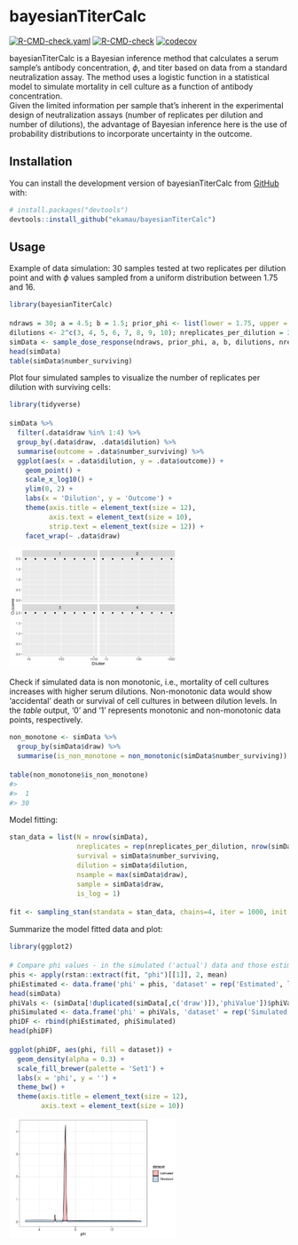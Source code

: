 
<!-- README.md is generated from README.Rmd. Please edit that file -->

# bayesianTiterCalc

<!-- badges: start -->

[![R-CMD-check.yaml](https://github.com/ekamau/bayesianTiterCalc/workflows/R-CMD-check.yaml/badge.svg)](https://github.com/ekamau/bayesianTiterCalc/actions)
[![R-CMD-check](https://github.com/ekamau/bayesianTiterCalc/workflows/R-CMD-check/badge.svg)](https://github.com/ekamau/bayesianTiterCalc/actions)
[![codecov](https://codecov.io/gh/ekamau/bayesianTiterCalc/branch/master/graph/badge.svg?token=61D5K98II1)](https://codecov.io/gh/ekamau/bayesianTiterCalc)
<!-- badges: end -->

bayesianTiterCalc is a Bayesian inference method that calculates a serum
sample’s antibody concentration, $\phi$, and titer based on data from a
standard neutralization assay. The method uses a logistic function in a
statistical model to simulate mortality in cell culture as a function of
antibody concentration. <br> Given the limited information per sample
that’s inherent in the experimental design of neutralization assays
(number of replicates per dilution and number of dilutions), the
advantage of Bayesian inference here is the use of probability
distributions to incorporate uncertainty in the outcome.

## Installation

You can install the development version of bayesianTiterCalc from
[GitHub](https://github.com/) with:

``` r
# install.packages("devtools")
devtools::install_github("ekamau/bayesianTiterCalc")
```

## Usage

Example of data simulation: 30 samples tested at two replicates per
dilution point and with $\phi$ values sampled from a uniform
distribution between 1.75 and 16.

``` r
library(bayesianTiterCalc)

ndraws = 30; a = 4.5; b = 1.5; prior_phi <- list(lower = 1.75, upper = 16)
dilutions <- 2^c(3, 4, 5, 6, 7, 8, 9, 10); nreplicates_per_dilution = 2
simData <- sample_dose_response(ndraws, prior_phi, a, b, dilutions, nreplicates_per_dilution)
head(simData)
table(simData$number_surviving)
```

Plot four simulated samples to visualize the number of replicates per
dilution with surviving cells:

``` r
library(tidyverse)

simData %>%
  filter(.data$draw %in% 1:4) %>%
  group_by(.data$draw, .data$dilution) %>%
  summarise(outcome = .data$number_surviving) %>%
  ggplot(aes(x = .data$dilution, y = .data$outcome)) +
    geom_point() +
    scale_x_log10() +
    ylim(0, 2) +
    labs(x = 'Dilution', y = 'Outcome') +
    theme(axis.title = element_text(size = 12),
          axis.text = element_text(size = 10),
          strip.text = element_text(size = 12)) +
    facet_wrap(~ .data$draw)
```

<img src="man/figures/README-unnamed-chunk-3-1.png" width="60%" height="40%" />

Check if simulated data is non monotonic, i.e., mortality of cell
cultures increases with higher serum dilutions. Non-monotonic data would
show ‘accidental’ death or survival of cell cultures in between dilution
levels. In the *table* output, ‘0’ and ‘1’ represents monotonic and
non-monotonic data points, respectively.

``` r
non_monotone <- simData %>%
  group_by(simData$draw) %>%
  summarise(is_non_monotone = non_monotonic(simData$number_surviving))

table(non_monotone$is_non_monotone)
#> 
#>  1 
#> 30
```

Model fitting:

``` r
stan_data = list(N = nrow(simData),
                 nreplicates = rep(nreplicates_per_dilution, nrow(simData)),
                 survival = simData$number_surviving,
                 dilution = simData$dilution,
                 nsample = max(simData$draw),
                 sample = simData$draw,
                 is_log = 1)

fit <- sampling_stan(standata = stan_data, chains=4, iter = 1000, init = 'random')
```

Summarize the model fitted data and plot:

``` r
library(ggplot2)

# Compare phi values - in the simulated ('actual') data and those estimated by the model:
phis <- apply(rstan::extract(fit, "phi")[[1]], 2, mean)
phiEstimated <- data.frame('phi' = phis, 'dataset' = rep('Estimated', length(phis)))
head(simData)
phiVals <- (simData[!duplicated(simData[,c('draw')]),'phiValue'])$phiValue
phiSimulated <- data.frame('phi' = phiVals, 'dataset' = rep('Simulated', length(phiVals)))
phiDF <- rbind(phiEstimated, phiSimulated)
head(phiDF)

ggplot(phiDF, aes(phi, fill = dataset)) +
  geom_density(alpha = 0.3) +
  scale_fill_brewer(palette = 'Set1') +
  labs(x = 'phi', y = '') +
  theme_bw() +
  theme(axis.title = element_text(size = 12),
        axis.text = element_text(size = 10))
```

<img src="man/figures/README-unnamed-chunk-6-1.png" width="60%" height="30%" />
